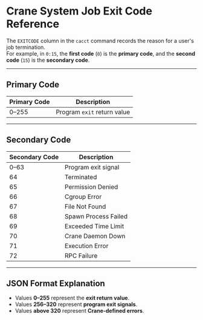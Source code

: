 # Crane System Job Exit Code Reference

The `EXITCODE` column in the `cacct` command records the reason for a user's job termination.  
For example, in `0:15`, the **first code** (`0`) is the **primary code**, and the **second code** (`15`) is the **secondary code**.

---

## Primary Code

| Primary Code | Description              |
|---------------|--------------------------|
| 0–255         | Program `exit` return value |

---

## Secondary Code

| Secondary Code | Description           |
|----------------|-----------------------|
| 0–63           | Program exit signal   |
| 64             | Terminated            |
| 65             | Permission Denied     |
| 66             | Cgroup Error          |
| 67             | File Not Found        |
| 68             | Spawn Process Failed  |
| 69             | Exceeded Time Limit   |
| 70             | Crane Daemon Down     |
| 71             | Execution Error       |
| 72             | RPC Failure           |

---

## JSON Format Explanation

- Values **0–255** represent the **exit return value**.  
- Values **256–320** represent **program exit signals**.  
- Values **above 320** represent **Crane-defined errors**.
